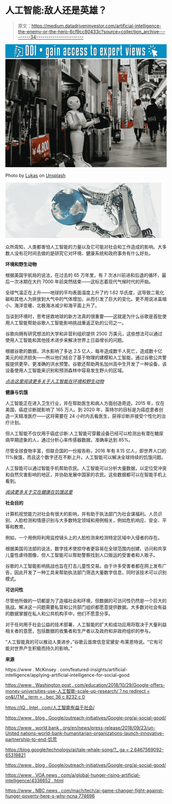 # 人工智能:敌人还是英雄？

> 原文：<https://medium.datadriveninvestor.com/artificial-intelligence-the-enemy-or-the-hero-6cf9cc80433c?source=collection_archive---------34----------------------->

[![](img/77922e0750904f3fb36ccf737b6862b3.png)](http://www.track.datadriveninvestor.com/1B9E)![](img/9c6a6af160316b6cddecaeb97376ec94.png)

Photo by [Lukas](https://unsplash.com/@hauntedeyes?utm_source=medium&utm_medium=referral) on [Unsplash](https://unsplash.com?utm_source=medium&utm_medium=referral)

![](img/cda8e1e36b851ebff263cc7e2e4026b1.png)

众所周知，人类都害怕人工智能的力量以及它可能对社会和工作造成的影响。大多数人没有花时间去做的是研究它对环境、健康系统和政府事务有什么好处。

**环境和野生动物**

根据美国宇航局的说法，在过去的 65 万年里，有 7 次冰川前进和后退的循环，最后一次冰期在大约 7000 年前突然结束——这标志着现代气候时代的开始。

全球气温正在上升——地球的平均表面温度上升了约 1.62 华氏度，这导致二氧化碳和其他人为排放到大气中的气体增加，从而引发了巨大的变化。更不用说冰盖缩小、海洋变暖、北极海冰减少和海平面上升了。

当谈到环境时，思考拯救地球的新方法真的很重要——这就是为什么谷歌是首批使用人工智能帮助谷歌人工智能影响挑战重返正轨的公司之一。

谷歌向拥有研究想法的大学和非营利组织提供 2500 万美元，这些想法可以通过使用人工智能和其他技术进步来解决世界上日益增长的问题。

根据谷歌的数据，洪水影响了多达 2.5 亿人，每年造成数千人死亡，造成数十亿美元的经济损失——所以他们结合了基于物理的建模和人工智能，通过谷歌公共警报提供更早、更准确的洪水预警。谷歌还帮助两名加州高中生开发了一种设备，该设备使用人工智能来识别和预测森林中容易发生野火的区域。

[*点击这里阅读更多关于人工智能在环境和野生动物*](https://intelligentautomationcanada.iqpc.com/landing/artificial-intelligence-the-enemy-or-the-hero?utm_source=howtosolveatoxicworkplace&utm_medium=ad&utm_campaign=10000.002-external-ad&utm_term=howtosolveatoxicworkplace&utm_content=text&mac=medium_aguis&disc=medium_aguis)

**健康与饥饿**

人工智能正在进入卫生行业，并在帮助医生和病人方面创造奇迹。2015 年，仅在美国，癌症诊断就影响了 165 万人。到 2020 年，英特尔的目标是为癌症患者创造一天精准医疗——这将需要在 24 小时内去看医生，获得诊断并接受个性化的治疗计划。

但人工智能不仅仅用于癌症诊断:人工智能可穿戴设备已经可以检测出有潜在糖尿病早期迹象的人，通过分析心率传感器数据，准确率达到 85%。

尽管全球食物丰富，但联合国的一份报告称，2016 年有 8.15 亿人，即世界人口的 11%挨饿，而且这个数字还在不断上升。人工智能可以解决全球持续的饥饿问题。

人工智能可以通过智能手机帮助农民。人工智能可以分析大量数据，以定位受冲突和自然灾害影响的地区，并协助发展中国家的农民。这些数据都可以在智能手机上看到。

[*阅读更多关于艾在健康在饥饿这里*](https://intelligentautomationcanada.iqpc.com/landing/artificial-intelligence-the-enemy-or-the-hero?utm_source=howtosolveatoxicworkplace&utm_medium=ad&utm_campaign=10000.002-external-ad&utm_term=howtosolveatoxicworkplace&utm_content=text&mac=medium_aguis&disc=medium_aguis)

**社会目的**

计算机视觉能力对社会有很大的影响，并有助于执法部门为社会谋福利。人员识别、人脸检测和情感识别与大多数特定领域和用例相关，例如危机响应、安全、平等和教育。

例如，一个用例将利用监控镜头上的人脸检测来检测特定区域中入侵者的存在。

根据美国司法部的说法，数字技术使掠夺者更容易在全球范围内创建、访问和共享儿童性虐待图像，但人工智能可以帮助警察找到人口贩运的受害者和人贩子。

谷歌的人工智能影响挑战也旨在打击儿童性交易。由于许多受害者都在网上发布广告，因此开发了一种工具来帮助执法部门筛选大量数字信息，同时该技术可以识别模式。

**可访问性**

尽管他所做的一切都是为了造福社会和环境，但数据的可访问性仍然是一个巨大的挑战。解决这一问题需要私营和公共部门组织都愿意提供数据。大多数对社会有益的数据掌握在私人和公共机构手中，他们不愿意分享。

对于任何用于社会公益的技术部署，人工智能的扩大和成功应用将取决于大量利益相关者的意愿，包括数据的收集者和生产者以及政府和非政府组织的参与。

“人工智能真的可以推动人类进步，”谷歌云首席信息官黛安·布莱恩特说。“它有可能对世界产生积极而持久的影响。”

**来源**

https://www . McKinsey . com/featured-insights/artificial-intelligence/applying-artificial-intelligence-for-social-good

[https://www . Washington post . com/education/2018/10/29/Google-offers-money-universities-use-人工智能-scale-up-research/？no redirect = on&UTM _ term = . bec 36 c 8232 c 0](https://www.washingtonpost.com/education/2018/10/29/google-offers-money-universities-use-artificial-intelligence-scale-up-research/?noredirect=on&utm_term=.bec36c8232c0)

[https://IQ . Intel . com/人工智能有益于社会/](https://iq.intel.com/artificial-intelligence-is-good-for-society/)

[https://www . blog . Google/outreach-initiatives/Google-org/ai-social-good/](https://www.blog.google/outreach-initiatives/google-org/ai-social-good/)

[https://www . world bank . org/en/news/press-release/2018/09/23/un-United nations-world-bank-humanitarian-organizations-launch-innovative-partnership-to-end-饥荒](https://www.worldbank.org/en/news/press-release/2018/09/23/united-nations-world-bank-humanitarian-organizations-launch-innovative-partnership-to-end-famine)

[https://blog.google/technology/ai/tale-whale-song/?_ ga = 2.6467569092-65319821](https://blog.google/technology/ai/tale-whale-song/?_ga=2.64630831.1297887075.1545169092-653198523.1545169092)

[https://www . blog . Google/outreach-initiatives/Google-org/ai-social-good/](https://www.blog.google/outreach-initiatives/google-org/ai-social-good/)

[https://www . VOA news . com/a/global-hunger-rising-artificial-intelligence/4336652 . html](https://www.voanews.com/a/global-hunger-rising-artificial-intelligence/4336652.html)

[https://www . NBC news . com/mach/tech/ai-game-changer-fight-against-hunger-poverty-here-s-why-ncna 774696](https://www.nbcnews.com/mach/tech/ai-game-changer-fight-against-hunger-poverty-here-s-why-ncna774696)